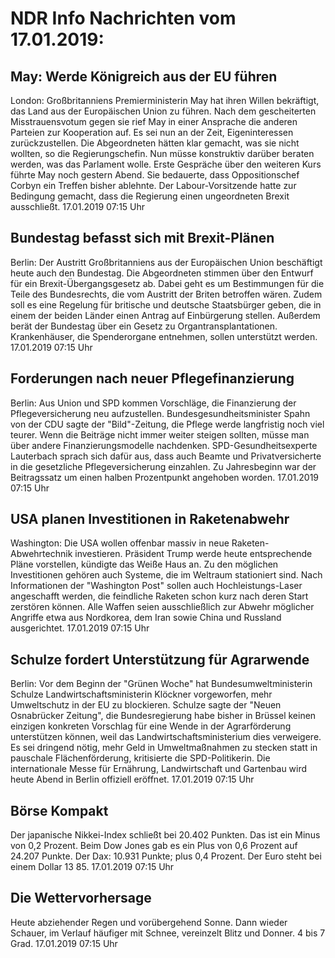 # NDR Info Nachrichten vom 17.01.2019:


## May: Werde Königreich aus der EU führen
London:	Großbritanniens Premierministerin May hat ihren Willen bekräftigt, das Land aus der Europäischen Union zu führen. Nach dem gescheiterten Misstrauensvotum gegen sie rief May in einer Ansprache die anderen Parteien zur Kooperation auf. Es sei nun an der Zeit, Eigeninteressen zurückzustellen. Die Abgeordneten hätten klar gemacht, was sie nicht wollten, so die Regierungschefin. Nun müsse konstruktiv darüber beraten werden, was das Parlament wolle. Erste Gespräche über den weiteren Kurs führte May noch gestern Abend. Sie bedauerte, dass Oppositionschef Corbyn ein Treffen bisher ablehnte. Der Labour-Vorsitzende hatte zur Bedingung gemacht, dass die Regierung einen ungeordneten Brexit ausschließt. 17.01.2019 07:15 Uhr 

## Bundestag befasst sich mit Brexit-Plänen
Berlin: Der Austritt Großbritanniens aus der Europäischen Union beschäftigt heute auch den Bundestag. Die Abgeordneten stimmen über den Entwurf für ein Brexit-Übergangsgesetz ab. Dabei geht es um Bestimmungen für die Teile des Bundesrechts, die vom Austritt der Briten betroffen wären. Zudem soll es eine Regelung für britische und deutsche Staatsbürger geben, die in einem der beiden Länder einen Antrag auf Einbürgerung stellen. Außerdem berät der Bundestag über ein Gesetz zu Organtransplantationen. Krankenhäuser, die Spenderorgane entnehmen, sollen unterstützt werden. 17.01.2019 07:15 Uhr 

## Forderungen nach neuer Pflegefinanzierung
Berlin:	Aus Union und SPD kommen Vorschläge, die Finanzierung der Pflegeversicherung neu aufzustellen. Bundesgesundheitsminister Spahn von der CDU sagte der "Bild"-Zeitung, die Pflege werde langfristig noch viel teurer. Wenn die Beiträge nicht immer weiter steigen sollten, müsse man über andere Finanzierungsmodelle nachdenken. SPD-Gesundheitsexperte Lauterbach sprach sich dafür aus, dass auch Beamte und Privatversicherte in die gesetzliche Pflegeversicherung einzahlen. Zu Jahresbeginn war der Beitragssatz um einen halben Prozentpunkt angehoben worden. 17.01.2019 07:15 Uhr 

## USA planen Investitionen in Raketenabwehr
Washington: 	Die USA wollen offenbar massiv in neue Raketen-Abwehrtechnik investieren. Präsident Trump werde heute entsprechende Pläne vorstellen, kündigte das Weiße Haus an. Zu den möglichen Investitionen gehören auch Systeme, die im Weltraum stationiert sind. Nach Informationen der "Washington Post" sollen auch Hochleistungs-Laser angeschafft werden, die feindliche Raketen schon kurz nach deren Start zerstören können. Alle Waffen seien ausschließlich zur Abwehr möglicher Angriffe etwa aus Nordkorea, dem Iran sowie China und Russland ausgerichtet. 17.01.2019 07:15 Uhr 

## Schulze fordert Unterstützung für Agrarwende
Berlin: Vor dem Beginn der "Grünen Woche" hat Bundesumweltministerin Schulze Landwirtschaftsministerin Klöckner vorgeworfen, mehr Umweltschutz in der EU zu blockieren. Schulze sagte der "Neuen Osnabrücker Zeitung", die Bundesregierung habe bisher in Brüssel keinen einzigen konkreten Vorschlag für eine Wende in der Agrarförderung unterstützen können, weil das Landwirtschaftsministerium dies verweigere. Es sei dringend nötig, mehr Geld in Umweltmaßnahmen zu stecken statt in pauschale Flächenförderung, kritisierte die SPD-Politikerin. Die internationale Messe für Ernährung, Landwirtschaft und Gartenbau wird heute Abend in Berlin offiziell eröffnet. 17.01.2019 07:15 Uhr 

## Börse Kompakt
Der japanische Nikkei-Index schließt bei 20.402 Punkten. Das ist ein Minus von 0,2 Prozent. Beim Dow Jones gab es ein Plus von 0,6 Prozent auf 24.207 Punkte. Der Dax:			10.931 Punkte; plus 0,4 Prozent. Der Euro steht bei einem Dollar 13 85. 17.01.2019 07:15 Uhr 

## Die Wettervorhersage
Heute abziehender Regen und vorübergehend Sonne. Dann wieder Schauer, im Verlauf häufiger mit Schnee, vereinzelt Blitz und Donner. 4 bis 7 Grad. 17.01.2019 07:15 Uhr 
